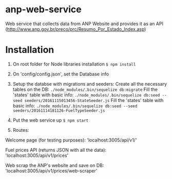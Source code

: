 # anp-web-service
Web service that collects data from ANP Website and provides it as an API (http://www.anp.gov.br/preco/prc/Resumo_Por_Estado_Index.asp)

# Installation

1. On root folder for Node libraries installation
`$ npm install`

2. On 'config/config.json', set the Database info

3. Setup the databse with migrations and seeders:
Create all the necessary tables on the DB: `./node_modules/.bin/sequelize db:migrate`
Fill the 'states' table with basic info: `./node_modules/.bin/sequelize db:seed --seed seeders/20161115013456-StateSeeder.js`
Fill the 'states' table with basic info: `./node_modules/.bin/sequelize db:seed --seed seeders/20161114181126-FuelTypeSeeder.js`

3. Put the web service up
`$ npm start`

4. Routes:

Welcome page (for testing purposes): 'localhost:3005/api/v1/'

Fuel prices API (returns JSON with all the data): 'localhost:3005/api/v1/prices'

Web scrap the ANP's website and save on DB: 'localhost:3005/api/v1/prices/web-scraper'
